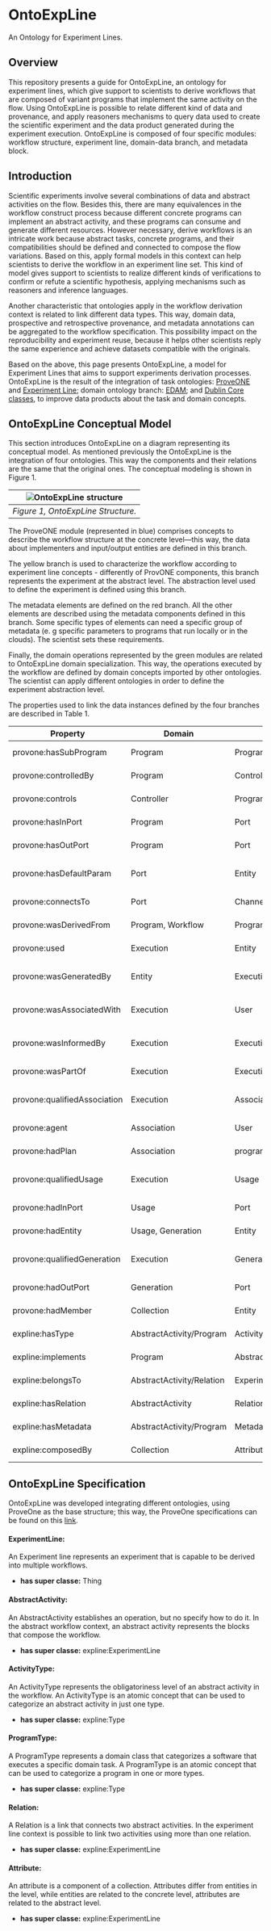 # OntoExpLine
An Ontology for Experiment Lines.

## Overview

This repository presents a guide for OntoExpLine, an ontology for experiment lines, which give support to scientists to derive workflows that are composed of variant programs that implement the same activity on the flow.
Using OntoExpLine is possible to relate different kind of data and provenance, and apply reasoners mechanisms to query data used to create the scientific experiment and the data product generated during the experiment execution. OntoExpLine is composed of four specific modules: workflow structure, experiment line, domain-data branch, and metadata block.


## Introduction

Scientific experiments involve several combinations of data and abstract activities on the flow. Besides this, there are many equivalences in the workflow construct process because different concrete programs can implement an abstract activity, and these programs can consume and generate different resources. However necessary, derive workflows is an intricate work because abstract tasks, concrete programs, and their compatibilities should be defined and connected to compose the flow variations. Based on this, apply formal models in this context can help scientists to derive the workflow in an experiment line set. This kind of model gives support to scientists to realize different kinds of verifications to confirm or refute a scientific hypothesis, applying mechanisms such as reasoners and inference languages. 

Another characteristic that ontologies apply in the workflow derivation context is related to link different data types.  This way, domain data, prospective and retrospective provenance, and metadata annotations can be aggregated to the workflow specification. This possibility impact on the reproducibility and experiment reuse, because it helps other scientists reply the same experience and achieve datasets compatible with the originals.

Based on the above, this page presents OntoExpLine, a model for Experiment Lines that aims to support experiments derivation processes.  OntoExpLine is the result of the integration of task ontologies: [ProveONE][1] and [Experiment Line][2]; domain ontology branch: [EDAM][3]; and [Dublin Core classes][4], to improve data products about the task and domain concepts.

## OntoExpLine Conceptual Model 

This section introduces OntoExpLine on a diagram representing its conceptual model. As mentioned previously the OntoExpLine is the integration of four ontologies. This way the components and their relations are the same that the original ones. The conceptual modeling is shown in Figure 1. 

| ![OntoExpLine structure](https://github.com/UFFeScience/OntoExpLine/blob/master/img/ontoexpline2.png)|
|:--:| 
| *Figure 1, OntoExpLine Structure.*|

The ProveONE module (represented in blue) comprises concepts to describe the workflow structure at the concrete level—this way, the data about implementers and input/output entities are defined in this branch.

The yellow branch is used to characterize the workflow according to experiment line concepts - differently of ProvONE components, this branch represents the experiment at the abstract level. The abstraction level used to define the experiment is defined using this branch.

The metadata elements are defined on the red branch. All the other elements are described using the metadata components defined in this branch. Some specific types of elements can need a specific group of metadata (e. g specific parameters to programs that run locally or in the clouds). The scientist sets these requirements. 

Finally, the domain operations represented by the green modules are related to OntoExpLine domain specialization. This way, the operations executed by the workflow are defined by domain concepts imported by other ontologies. The scientist can apply different ontologies in order to define the experiment abstraction level.

The properties used to link the data instances defined by the four branches are described in Table 1.

| Property | Domain | Range | Usage Example|
|---|---|---|---|
| provone:hasSubProgram | Program | Program |Program p1 *hasSubProgram* p3|
| provone:controlledBy | Program | Controller | Program p1 *controlledBy* p2|
| provone:controls | Controller | Program | Controller p2 *controls* p3|
| provone:hasInPort	 | Program |  Port |  Program p1 *hasInPort* inp1 | 
| provone:hasOutPort |  Program |  Port |   Program p1 *hasOutPort* outp1| 
| provone:hasDefaultParam |  Port |  Entity |  Port inp1 *hasDefaultParam* data1 | 
| provone:connectsTo |  Port |  Channel |  Port inp1 *connectsTo* ch1 | 
| provone:wasDerivedFrom |  Program, Workflow |  Program, Workflow |  Program p4 *wasDerivedFrom* p1 | 
| provone:used |  Execution |  Entity |  Execution p1ex1 *used* data1 | 
| provone:wasGeneratedBy |  Entity |  Execution |  Entity data2 *wasGeneratedBy* p1ex1| 
| provone:wasAssociatedWith |  Execution |  User |  Execution p1ex1 *wasAssociatedWith* userXQD| 
| provone:wasInformedBy |  Execution |  Execution |  Execution p1ex2 *wasInformedBy* p1ex1 | 
| provone:wasPartOf |  Execution |  Execution |  Execution p1ex2 *wasPartOf* p| 
| provone:qualifiedAssociation |  Execution |  Association |  Execution pex1 *qualifiedAssociation* userXQD | 
| provone:agent |  Association |  User |   Association assoc1 *agent* userXQD| 
| provone:hadPlan |  Association |  program |  Association assoc1 *hadPlan* p1| 
| provone:qualifiedUsage |  Execution |  Usage |  Execution pex2 *qualifiedUsage* data2 | 
| provone:hadInPort |  Usage |  Port |  Usage usage1 *hadInPort* inp1 | 
| provone:hadEntity |  Usage, Generation |  Entity |   Usage usage1 *hadEntity* data1| 
| provone:qualifiedGeneration |  Execution | Generation |  Execution p1exe1 *qualifiedGeneration* ent1| 
| provone:hadOutPort |  Generation |  Port |   Execution p1exe1 *hadOutPort* outp1| 
| provone:hadMember |  Collection |  Entity |  Collection c1 *hadMember* e1 | 
| expline:hasType| AbstractActivity/Program| ActivityType/ProgramType| AbstractActivity a1 *hasType* Mandatory|
| expline:implements| Program | AbstractActivity| Program p1 *implements* a1|
| expline:belongsTo| AbstractActivity/Relation | ExperimentLine/Channel | AbstractActivity a1 *belongsTo* l1 |
| expline:hasRelation| AbstractActivity | Relation | AbstractActivity a1 *hasRelation* rel1 |
| expline:hasMetadata| AbstractActivity/Program | Metadata | AbstractActivity a1 *hasMetadata* meta1 |
| expline:composedBy| Collection | Attribute | Collection c1 *composedBy* att1 |



## OntoExpLine Specification

OntoExpLine was developed integrating different ontologies, using ProveOne as the base structure; this way, the ProveOne specifications can be found on this [link][1].

#### ExperimentLine:
An Experiment line represents an experiment that is capable to be derived into multiple workflows.

* __has super classe:__ Thing

#### AbstractActivity:
An AbstractActivity establishes an operation, but no specify how to do it. In the abstract workflow context, an abstract activity represents the blocks that compose the workflow.

* __has super classe:__ expline:ExperimentLine

#### ActivityType:
An ActivityType represents the obligatoriness level of an abstract activity in the workflow. An ActivityType is an atomic concept that can be used to categorize an abstract activity in just one type.

* __has super classe:__ expline:Type

#### ProgramType:
A ProgramType represents a domain class that categorizes a software that executes a specific domain task. A ProgramType is an atomic concept that can be used to categorize a program in one or more types.

* __has super classe:__ expline:Type

#### Relation:
A Relation is a link that connects two abstract activities. In the experiment line context is possible to link two activities using more than one relation.

* __has super classe:__ expline:ExperimentLine

#### Attribute:
An attribute is a component of a collection. Attributes differ from entities in the level, while entities are related to the concrete level, attributes are related to the abstract level.

* __has super classe:__ expline:ExperimentLine

[1]:http://jenkins-1.dataone.org/jenkins/view/Documentation%20Projects/job/ProvONE-Documentation-trunk/ws/provenance/ProvONE/v1/provone.html

[2]:https://link.springer.com/chapter/10.1007/978-3-642-02279-1_20

[3]:http://edamontology.org/page

[4]:https://dublincore.org/

